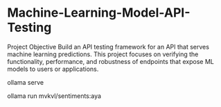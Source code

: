 # Machine-Learning-Model-API-Testing

Project Objective
Build an API testing framework for an API that serves machine learning predictions. 
This project focuses on verifying the functionality, performance, and robustness of endpoints that expose ML models to users or applications.



ollama serve

ollama run mvkvl/sentiments:aya